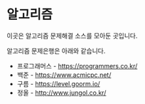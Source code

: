 # 알고리즘

이곳은 알고리즘 문제해결 소스를 모아둔 곳입니다.

알고리즘 문제은행은 아래와 같습니다.

- 프로그래머스 - https://programmers.co.kr/
- 백준 - https://www.acmicpc.net/
- 구름 - https://level.goorm.io/
- 정올 - http://www.jungol.co.kr/
